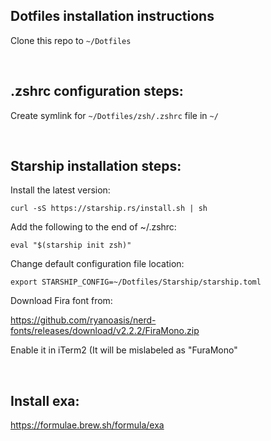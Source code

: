 ## Dotfiles installation instructions

Clone this repo to `~/Dotfiles`

&ensp;

## .zshrc configuration steps:

Create symlink for `~/Dotfiles/zsh/.zshrc` file in `~/`

&ensp;

## Starship installation steps:

Install the latest version:

`curl -sS https://starship.rs/install.sh | sh`

Add the following to the end of ~/.zshrc:

`eval "$(starship init zsh)"`

Change default configuration file location:

`export STARSHIP_CONFIG=~/Dotfiles/Starship/starship.toml`

Download Fira font from:

https://github.com/ryanoasis/nerd-fonts/releases/download/v2.2.2/FiraMono.zip

Enable it in iTerm2 (It will be mislabeled as "FuraMono"

&ensp;

## Install exa:

https://formulae.brew.sh/formula/exa
